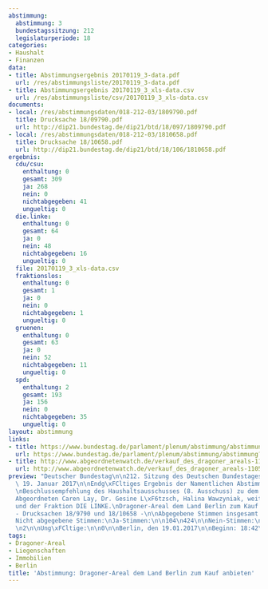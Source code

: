 ```yaml
---
abstimmung:
  abstimmung: 3
  bundestagssitzung: 212
  legislaturperiode: 18
categories:
- Haushalt
- Finanzen
data:
- title: Abstimmungsergebnis 20170119_3-data.pdf
  url: /res/abstimmungsliste/20170119_3-data.pdf
- title: Abstimmungsergebnis 20170119_3_xls-data.csv
  url: /res/abstimmungsliste/csv/20170119_3_xls-data.csv
documents:
- local: /res/abstimmungsdaten/018-212-03/1809790.pdf
  title: Drucksache 18/09790.pdf
  url: http://dip21.bundestag.de/dip21/btd/18/097/1809790.pdf
- local: /res/abstimmungsdaten/018-212-03/1810658.pdf
  title: Drucksache 18/10658.pdf
  url: http://dip21.bundestag.de/dip21/btd/18/106/1810658.pdf
ergebnis:
  cdu/csu:
    enthaltung: 0
    gesamt: 309
    ja: 268
    nein: 0
    nichtabgegeben: 41
    ungueltig: 0
  die.linke:
    enthaltung: 0
    gesamt: 64
    ja: 0
    nein: 48
    nichtabgegeben: 16
    ungueltig: 0
  file: 20170119_3_xls-data.csv
  fraktionslos:
    enthaltung: 0
    gesamt: 1
    ja: 0
    nein: 0
    nichtabgegeben: 1
    ungueltig: 0
  gruenen:
    enthaltung: 0
    gesamt: 63
    ja: 0
    nein: 52
    nichtabgegeben: 11
    ungueltig: 0
  spd:
    enthaltung: 2
    gesamt: 193
    ja: 156
    nein: 0
    nichtabgegeben: 35
    ungueltig: 0
layout: abstimmung
links:
- title: https://www.bundestag.de/parlament/plenum/abstimmung/abstimmung?id=450
  url: https://www.bundestag.de/parlament/plenum/abstimmung/abstimmung?id=450
- title: http://www.abgeordnetenwatch.de/verkauf_des_dragoner_areals-1105-844.html
  url: http://www.abgeordnetenwatch.de/verkauf_des_dragoner_areals-1105-844.html
preview: "Deutscher Bundestag\n\n212. Sitzung des Deutschen Bundestages\nam Donnerstag,\
  \ 19. Januar 2017\n\nEndg\xFCltiges Ergebnis der Namentlichen Abstimmung Nr. 3\n\
  \nBeschlussempfehlung des Haushaltsausschusses (8. Ausschuss) zu dem Antrag der\n\
  Abgeordneten Caren Lay, Dr. Gesine L\xF6tzsch, Halina Wawzyniak, weiterer Abgeordneter\n\
  und der Fraktion DIE LINKE.\nDragoner-Areal dem Land Berlin zum Kauf anbieten\n\
  - Drucksachen 18/9790 und 18/10658 -\n\nAbgegebene Stimmen insgesamt:\n\n526\n\n\
  Nicht abgegebene Stimmen:\nJa-Stimmen:\n\n104\n424\n\nNein-Stimmen:\n\n100\n\nEnthaltungen:\n\
  \n2\n\nUng\xFCltige:\n\n0\n\nBerlin, den 19.01.2017\n\nBeginn: 18:42\nEnde: 18:45\n"
tags:
- Dragoner-Areal
- Liegenschaften
- Immobilien
- Berlin
title: 'Abstimmung: Dragoner-Areal dem Land Berlin zum Kauf anbieten'
---
```

